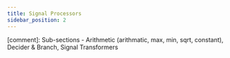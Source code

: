 ```yaml
---
title: Signal Processors
sidebar_position: 2
---
```


[comment]: Sub-sections - Arithmetic (arithmatic, max, min, sqrt, constant),
Decider & Branch, Signal Transformers
